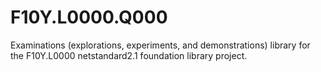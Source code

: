 # F10Y.L0000.Q000
Examinations (explorations, experiments, and demonstrations) library for the F10Y.L0000 netstandard2.1 foundation library project.